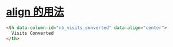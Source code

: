 # [align 的用法](http://www.jquery-bootgrid.com/Documentation#styling)

```html
<th data-column-id="nb_visits_converted" data-align="center">
  Visits Converted
</th>
```
